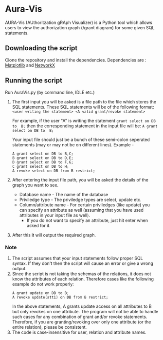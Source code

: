 # Aura-Vis
AURA-Vis (AUthoritzation gRAph Visualizer) is a Python tool which allows users to view the authorization graph (/grant diagram) for some given SQL statements.

## Downloading the script
Clone the repository and install the dependencies.
Dependencies are : [Matplotlib](https://matplotlib.org/users/installing.html) and [NetworkX](https://networkx.github.io/)

## Running the script
Run AuraVis.py (by command line, IDLE etc.)

1. The first input you will be asked is a file path to the file which stores the SQL statements. These SQL statements will be of the following format:
    `<user writing the statement> <A valid grant/revoke statement>`

    For example, if the user "A" is writing the statement `grant select on DB to  B;` then the corresponding statement in the input file will be:
    `A grant select on DB to  B;`

    Your input file should just be a bunch of these semi-colon seperated statements (may or may not be on different lines).
    Example - 
    ```    
    A grant select on DB to B,C;
    B grant select on DB to D,E;
    D grant select on DB to F,G;
    C grant select on DB to H;
    A revoke select on DB from B restrict;
2. After entering the input file path, you will be asked the details of the graph you want to see. 
    * Database name - The name of the database
    * Priviledge type - The priviledge types are select, update etc.
    * Column/attribute name - For certain priviledges (like update) you can specify an attribute as well (assuming that you have used attributes in your input file as well).
        * If you do not want to specify an attribute, just hit enter when asked for it.

3. After this it will output the required graph.

### Note
1. The script assumes that your input statements follow proper SQL syntax. If they don't then the script will cause an error or give a wrong output.
2. Since the script is not taking the schemas of the relations, it does not know the attributes of each relation. Therefore cases like the following example do not work properly:
    ```
    A grant update on DB to B; 
    A revoke update(att1) on DB from B restrict;
    ```
    In the above statements, A grants update access on all attributes to B but only revokes on one attribute. The program will not be able to handle such cases for any combination of grant and/or revoke statements. 
    Therefore, if you are granting/revoking over only one attribute (or the entire relation), please be consistent.
3. The code is case-insensitive for user, relation and attribute names.
